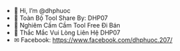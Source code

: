 - 👋 Hi, I’m @dhphuoc
- 💞️ Toàn Bộ Tool Share By: DHP07
- 🌺 Nghiêm Cấm Cầm Tool Free Đi Bán
- 🐢 Thắc Mắc Vui Lòng Liên Hệ DHP07
- ✉ Facebook: https://www.facebook.com/dhphuoc.207/
<!---
dhphuoc/dhphuoc is a ✨ special ✨ repository because its `README.md` (this file) appears on your GitHub profile.
You can click the Preview link to take a look at your changes.
--->
